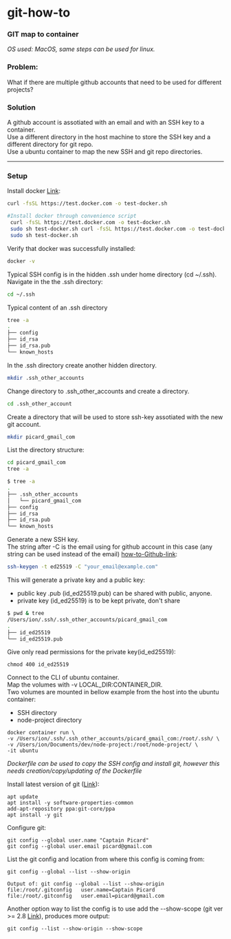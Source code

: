 # git-how-to

### GIT map to container
*OS used: MacOS, same steps can be used for linux.*

### Problem: 
What if there are multiple github accounts that need to be used for different projects?

### Solution
A github account is assotiated with an email and with an SSH key to a container. \
Use a different directory in the host machine to store the SSH key and a different directory for git repo. \
Use a ubuntu container to map the new SSH and git repo directories.


---

### Setup
Install docker [Link](https://docs.docker.com/engine/install/ubuntu/#install-using-the-convenience-script):
```bash
curl -fsSL https://test.docker.com -o test-docker.sh
```

```bash
#Install docker through convenience script
 curl -fsSL https://test.docker.com -o test-docker.sh
 sudo sh test-docker.sh curl -fsSL https://test.docker.com -o test-docker.sh
 sudo sh test-docker.sh
```

Verify that docker was successfully installed:
```bash
docker -v
```

Typical SSH config is in the hidden .ssh under home directory (cd ~/.ssh).\
Navigate in the the .ssh directory:
```bash
cd ~/.ssh
```

Typical content of an .ssh directory
```bash
tree -a
.
├── config
├── id_rsa
├── id_rsa.pub
└── known_hosts
```

In the .ssh directory create another hidden directory.
```bash
mkdir .ssh_other_accounts
```

Change directory to .ssh_other_accounts and create a directory.
```bash
cd .ssh_other_account
```

Create a directory that will be used to store ssh-key assotiated with the new git account.
```bash
mkdir picard_gmail_com
```

List the directory structure:
```bash
cd picard_gmail_com
tree -a
```

```bash
$ tree -a
.
├── .ssh_other_accounts
│   └── picard_gmail_com
├── config
├── id_rsa
├── id_rsa.pub
└── known_hosts
```

Generate a new SSH key.\
The string after -C is the email using for github account in this case (any string can be used instead of the email)
[how-to-Github-link](https://docs.github.com/en/github/authenticating-to-github/connecting-to-github-with-ssh/generating-a-new-ssh-key-and-adding-it-to-the-ssh-agent#generating-a-new-ssh-key):
```bash
ssh-keygen -t ed25519 -C "your_email@example.com"
```
This will generate a private key and a public key:

* public key \.pub  \(id_ed25519.pub\) can be shared with public, anyone.
* private key (id_ed25519) is to be kept private, don't share
```bash
$ pwd & tree
/Users/ion/.ssh/.ssh_other_accounts/picard_gmail_com
.
├── id_ed25519
└── id_ed25519.pub
```
Give only read permissions for the private key(id_ed25519):
```
chmod 400 id_ed25519
```

Connect to the CLI of ubuntu container.\
Map the volumes with -v LOCAL_DIR:CONTAINER_DIR. \
Two volumes are mounted in bellow example from the host into the ubuntu container:
* SSH directory
* node-project directory
```
docker container run \
-v /Users/ion/.ssh/.ssh_other_accounts/picard_gmail_com:/root/.ssh/ \
-v /Users/ion/Documents/dev/node-project:/root/node-project/ \
-it ubuntu
```
_Dockerfile can be used to copy the SSH config and install git, however this needs creation/copy/updating of the Dockerfile_

Install latest version of git ([Link](https://git-scm.com/download/linux)):
```
apt update
apt install -y software-properties-common
add-apt-repository ppa:git-core/ppa
apt install -y git
```

Configure git:
```
git config --global user.name "Captain Picard"
git config --global user.email picard@gmail.com
```

List the git config and location from where this config is coming from:
```
git config --global --list --show-origin
```
```
Output of: git config --global --list --show-origin
file:/root/.gitconfig   user.name=Captain Picard
file:/root/.gitconfig   user.email=picard@gmail.com
```

Another option way to list the config is to use add the --show-scope (git ver >= 2.8 [Link](https://github.blog/2016-03-28-git-2-8-has-been-released/)), produces more output:
```
git config --list --show-origin --show-scope
```
